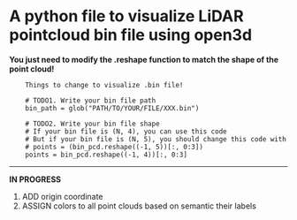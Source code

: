 # A python file to visualize LiDAR pointcloud bin file using open3d #
**You just need to modify the .reshape function to match the shape of the point cloud!**
```
    Things to change to visualize .bin file!

    # TODO1. Write your bin file path
    bin_path = glob("PATH/TO/YOUR/FILE/XXX.bin")

    # TODO2. Write your bin file shape
    # If your bin file is (N, 4), you can use this code
    # But if your bin file is (N, 5), you should change this code with
    # points = (bin_pcd.reshape((-1, 5))[:, 0:3])
    points = bin_pcd.reshape((-1, 4))[:, 0:3]
```

---------------------------------------
**IN PROGRESS**
1. ADD origin coordinate
2. ASSIGN colors to all point clouds based on semantic their labels